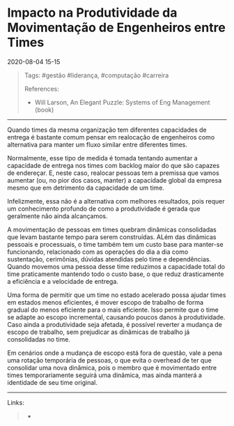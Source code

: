 # Impacto na Produtividade da Movimentação de Engenheiros entre Times

2020-08-04 15-15
> Tags: #gestão #liderança, #computação #carreira
>
> References:
>
> - Will Larson, An Elegant Puzzle: Systems of Eng Management (book)

---

Quando times da mesma organização tem diferentes capacidades de entrega é bastante comum pensar em realocação de engenheiros como alternativa para manter um fluxo similar entre diferentes times.

Normalmente, esse tipo de medida é tomada tentando aumentar a capacidade de entrega nos times com backlog maior do que são capazes de endereçar. E, neste caso, realocar pessoas tem a premissa que vamos aumentar (ou, no pior dos casos, manter) a capacidade global da empresa mesmo que em detrimento da capacidade de um time.

Infelizmente, essa não é a alternativa com melhores resultados, pois requer um conhecimento profundo de como a produtividade é gerada que geralmente não ainda alcançamos.

A movimentação de pessoas em times quebram dinâmicas consolidadas que levam bastante tempo para serem construídas. ALém das dinâmicas pessoais e processuais, o time também tem um custo base para manter-se funcionando, relacionado com as operações do dia a dia como sustentação, cerimônias, dúvidas atendidas pelo time e dependências. Quando movemos uma pessoa desse time reduzimos a capacidade total do time praticamente mantendo todo o custo base, o que reduz drasticamente a eficiência e a velocidade de entrega.

Uma forma de permitir que um time no estado acelerado possa ajudar times em estados menos eficientes, é mover escopo de trabalho de forma gradual do menos eficiente para o mais eficiente. Isso permite que o time se adapte ao escopo incremental,  causando poucos danos à produtividade. Caso ainda a produtividade seja afetada, é possível reverter a mudança de escopo de trabalho, sem prejudicar as dinâmicas de trabalho já consolidadas no time.

Em cenários onde a mudança de escopo está fora de questão, vale a pena uma rotação temporária de pessoas, o que evita o overhead de ter que consolidar uma nova dinâmica, pois o membro que é movimentado entre times temporariamente seguirá uma dinâmica, mas ainda manterá a identidade de seu time original.

---

Links:

> -
